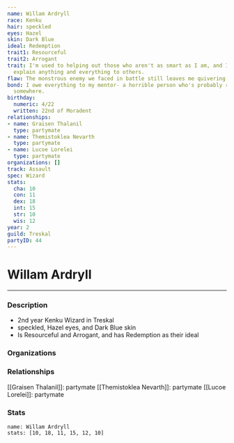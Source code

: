```yaml
---
name: Willam Ardryll
race: Kenku
hair: speckled
eyes: Hazel
skin: Dark Blue
ideal: Redemption
trait1: Resourceful
trait2: Arrogant
trait: I'm used to helping out those who aren't as smart as I am, and I patiently
  explain anything and everything to others.
flaw: The monstrous enemy we faced in battle still leaves me quivering with fear.
bond: I owe everything to my mentor- a horrible person who's probably rotting in jail
  somewhere.
birthday:
  numeric: 4/22
  written: 22nd of Moradent
relationships:
- name: Graisen Thalanil
  type: partymate
- name: Themistoklea Nevarth
  type: partymate
- name: Lucoe Lorelei
  type: partymate
organizations: []
track: Assault
spec: Wizard
stats:
  cha: 10
  con: 11
  dex: 18
  int: 15
  str: 10
  wis: 12
year: 2
guild: Treskal
partyID: 44
---
```

# Willam Ardryll
---
### Description
- 2nd year Kenku Wizard in Treskal
- speckled, Hazel eyes, and Dark Blue skin
- Is Resourceful and Arrogant, and has Redemption as their ideal

### Organizations
### Relationships
[[Graisen Thalanil]]: partymate
[[Themistoklea Nevarth]]: partymate
[[Lucoe Lorelei]]: partymate
### Stats
```statblock
name: Willam Ardryll
stats: [10, 18, 11, 15, 12, 10]
```